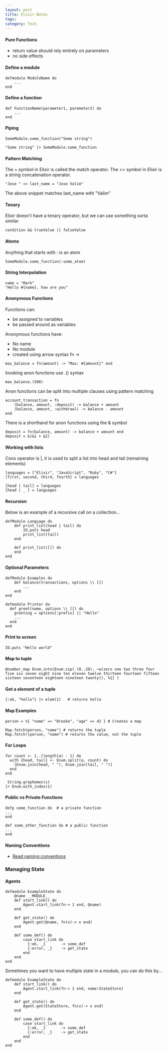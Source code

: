 ```yaml
---
layout: post
title: Elixir Notes
tags: 
category: Tech
---
```


#### Pure Functions

* return value should rely entirely on parameters  
* no side effects  

#### Define a module

~~~
defmodule ModuleName do
    ...
end
~~~

#### Define a function

~~~
def FunctionName(parameter1, paremeter2) do
    ...
end
~~~

#### Piping

~~~
SomeModule.some_function("Some string")

"Some string" |> SomeModule.some_function
~~~

#### Pattern Matching

The = symbol in Elixir is called the match operator.
The <> symbol in Elixir is a string concatenation operator.

~~~
"Jose " <> last_name = "Jose Valim"
~~~

The above snippet matches last_name with "Valim"

#### Tenary

Elixir doesn't have a tenary operator, but we can use something sorta similar

~~~
condition && trueValue || falseValue
~~~

#### Atoms

Anything that starts with : is an atom

~~~
SomeModule.some_function(:some_atom)
~~~

#### String Interpolation

~~~
name = "Mark"
"Hello #{name}, how are you"
~~~

#### Anonymous Functions

Functions can:  
* be assigned to variables  
* be passed around as variables  

Anonymous functions have:  
* No name  
* No module  
* created using arrow syntax fn ->  

~~~
max_balance = fn(amount) -> "Max: #{amount}" end
~~~

Invoking anon functions use .() syntax

~~~
max_balance.(500)
~~~

Anon functions can be split into multiple clauses using pattern matching

~~~
account_transaction = fn
    (balance, amount, :deposit) -> balance + amount
    (balance, amount, :withdrawl) -> balance - amount
end
~~~

There is a shorthand for anon functions using the & symbol

~~~
deposit = fn(balance, amount) -> balance + amount end
deposit = &(&1 + &2)
~~~

#### Working with lists

Cons operator is |, it is used to split a list into head and tail (remaining elements)

~~~
languages = ["Elixir", "JavaScript", "Ruby", "C#"]
[first, second, third, fourth] = languages

[head | tail] = languages
[head | _ ] = languages
~~~

#### Recursion

Below is an example of a recursive call on a collection...

~~~
defModule Language do
    def print_list(head | tail) do
        IO.puts head
        print_list(tail)
    end

    def print_list([]) do
    end
end
~~~

#### Optional Parameters

~~~
defModule Examples do
    def balance(transactions, options \\ [])
        ...
    end
end
~~~

~~~
defmodule Printer do
  def greet(name, options \\ []) do
    greeting = options[:prefix] || "Hello"
    ...
  end
end
~~~

#### Print to screen

~~~
IO.puts "Hello world"
~~~

#### Map to tuple

~~~
@number_map Enum.into(Enum.zip( (0..20), ~w(zero one two three four five six seven eight nine ten eleven twelve thirteen fourteen fifteen sixteen seventeen eighteen nineteen twenty)), %{} )
~~~

#### Get a element of a tuple

~~~
{:ok, "hello"} |> elem(1)   # returns hello
~~~

#### Map Examples

~~~
person = %{ "name" => "Brooke", "age" => 42 } # Creates a map

Map.fetch(person, "name") # returns the tuple
Map.fetch!(person, "name") # returns the value, not the tuple
~~~

#### For Loops

~~~
for count <- 1..(length(a) - 1) do
  with {head, tail} <- Enum.split(a, count) do
    [Enum.join(head, " "), Enum.join(tail, " ")]
  end
end
~~~

~~~
 String.graphemes(s)
|> Enum.with_index(1)
~~~

#### Public vs Private Functions

~~~
defp some_function do  # a private function
...
end

def some_other_function do # a public function
...
end
~~~

#### Naming Conventions

* [Read naming conventions](https://github.com/elixir-lang/elixir/blob/master/lib/elixir/pages/Naming%20Conventions.md)  

### Managing State

#### Agents

~~~
defmodule ExampleState do
    @name __MODULE__
    def start_link() do
        Agent.start_link(fn-> 1 end, @name)
    end

    def get_state() do
        Agent.get(@name, fn(x)-> x end)
    end

    def some_def() do
        case start_link do
          {:ok, _}       -> some_def
          {:error, _}    -> get_state
        end
    end
end
~~~

Sometimes you want to have multiple state in a module, you can do this by...

~~~
defmodule ExampleState do
    def start_link() do
        Agent.start_link(fn-> 1 end, name:StateStore)
    end

    def get_state() do
        Agent.get(StateStore, fn(x)-> x end)
    end

    def some_def() do
        case start_link do
          {:ok, _}       -> some_def
          {:error, _}    -> get_state
        end
    end
end
~~~

